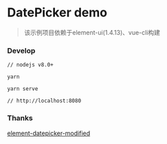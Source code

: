 # DatePicker demo

> 该示例项目依赖于element-ui(1.4.13)、vue-cli构建

### Develop

```
// nodejs v8.0+

yarn

yarn serve

// http://localhost:8080

```

### Thanks

[element-datepicker-modified](https://github.com/wumengqiang/element-datepicker-modified.git)